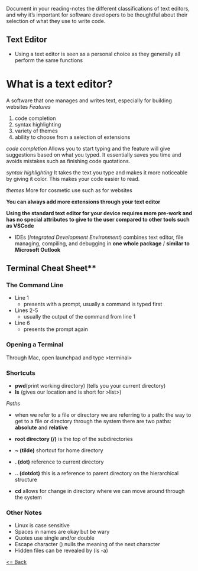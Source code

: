 Document in your reading-notes the different classifications of text editors, and why it’s important for software developers to be thoughtful about their selection of what they use to write code.

## Text Editor 
- Using a text editor is seen as a personal choice as they generally all perform the same functions
# What is a text editor?
A software that one manages and writes text, especially for building websites
*Features*
1. code completion
2. syntax highlighting
3. variety of themes
4. ability to choose from a selection of extensions

*code completion*
Allows you to start typing and the feature will give suggestions based on what you typed. It essentially saves you time and avoids mistakes such as finishing code quotations.

*syntax highlighting*
It takes the text you type and makes it more noticeable by giving it color. This makes your code easier to read.

*themes*
More for cosmetic use such as for websites

**You can always add more extensions through your text editor**

**Using the standard text editor for your device requires more pre-work and has no special attributes to give to the user compared to other tools such as VSCode**

- IDEs (*Integrated Development Environment*) combines text editor, file managing, compiling, and debugging in **one whole package** / **similar to Microsoft Outlook**

## Terminal Cheat Sheet**
### The Command Line
- Line 1
  - presents with a prompt, usually a command is typed first
- Lines 2-5
  - usually the output of the command from line 1
- Line 6
  - presents the prompt again

### Opening a Terminal
Through Mac, open launchpad and type >terminal>

### Shortcuts
- **pwd**(print working directory) (tells you your current directory)
- **ls** (gives our location and is short for >list>)

*Paths*
  - when we refer to a file or directory we are referring to a path: the way to get to a file or directory through the system
  there are two paths: **absolute** and **relative**
  - **root directory (/)** is the top of the subdirectories
  
- **~ (tilde)** shortcut for home directory
- **. (dot)** reference to current directory
- **.. (dotdot)** this is a reference to parent directory on the hierarchical structure
- **cd** allows for change in directory where we can move around through the system


### Other Notes
- Linux is case sensitive
- Spaces in names are okay but be wary
- Quotes use single and/or double
- Escape character (\) nulls the meaning of the next character
- Hidden files can be revealed by (ls -a)

[<= Back](README.md)
